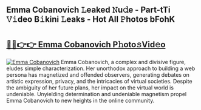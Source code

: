 ## Emma Cobanovich 𝙻eaked 𝙽u𝚍e - Part-tTi 𝚅𝚒deo B𝚒kini 𝙻eaks - Hot All 𝙿hotos bFohK

# <h2><a href="http://ld1nol.urlbe.top/?page=Emma+Cobanovich">🔗🔗👉👉 Emma Cobanovich P𝚑oto𝚜Vid𝚎o</a></h2>

[![Emma Cobanovich](https://i.imgur.com/eBuTRDB.gif)](http://ld1nol.urlbe.top/?page=Emma+Cobanovich)
Emma Cobanovich, a complex and divisive figure, eludes simple characterization. Her unorthodox approach to building a web persona has magnetized and offended observers, generating debates on artistic expression, privacy, and the intricacies of virtual societies. Despite the ambiguity of her future plans, her impact on the virtual world is undeniable. Unyielding determination and undeniable magnetism propel Emma Cobanovich to new heights in the online community.
